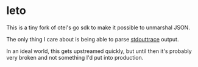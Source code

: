 # leto

This is a tiny fork of otel's go sdk to make it possible to unmarshal JSON.

The only thing I care about is being able to parse [stdouttrace](https://pkg.go.dev/go.opentelemetry.io/otel/exporters/stdout/stdouttrace) output.

In an ideal world, this gets upstreamed quickly, but until then it's probably very broken and not something I'd put into production.
